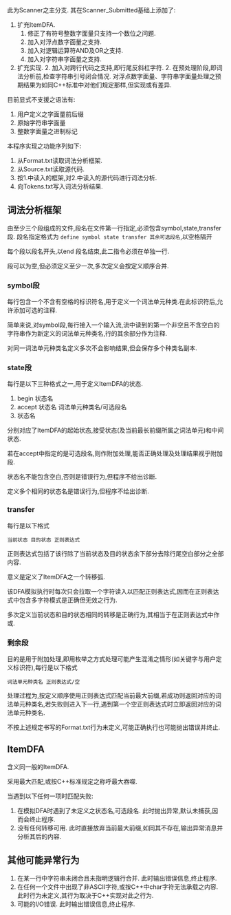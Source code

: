 此为Scanner之主分支.
其在Scanner_Submitted基础上添加了:
1. 扩充ItemDFA.
    1. 修正了有符号整数字面量只支持一个数位之问题.
    1. 加入对浮点数字面量之支持.
    1. 加入对逻辑运算符AND及OR之支持.
    1. 加入对字符串字面量之支持.
2. 扩充实现.
    2. 加入对跨行代码之支持,即行尾反斜杠字符.
    2. 在预处理阶段,即词法分析前,检查字符串引号闭合情况.
对浮点数字面量、字符串字面量处理之预期结果为如同C++标准中对他们规定那样,但实现或有差异.

目前显式不支援之语法有:
1. 用户定义之字面量前后缀
2. 原始字符串字面量
3. 整数字面量之进制标记

本程序实现之功能序列如下:
1. 从Format.txt读取词法分析框架.
2. 从Source.txt读取源代码.
3. 按1.中读入的框架,对2.中读入的源代码进行词法分析.
4. 向Tokens.txt写入词法分析结果.

## 词法分析框架
由至少三个段组成的文件,段名在文件第一行指定,必须包含symbol,state,transfer段.
段名指定格式为 `define symbol state transfer 其余可选段名`,以空格隔开

每个段以段名开头,以end 段名结束,此二指令必须在单独一行.

段可以为空,但必须定义至少一次,多次定义会按定义顺序合并.

### symbol段
每行包含一个不含有空格的标识符名,用于定义一个词法单元种类.在此标识符后,允许添加可选的注释.

简单来说,对symbol段,每行接入一个输入流,流中读到的第一个非空且不含空白的字符串作为新定义的词法单元种类名,行的其余部分作为注释.

对同一词法单元种类名定义多次不会影响结果,但会保存多个种类名副本.

### state段
每行是以下三种格式之一,用于定义ItemDFA的状态.
1. begin 状态名
2. accept 状态名 词法单元种类名/可选段名
3. 状态名

分别对应了ItemDFA的起始状态,接受状态(及当前最长前缀所属之词法单元)和中间状态.

若在accept中指定的是可选段名,则作附加处理,能否正确处理及处理结果视乎附加段.

状态名不能包含空白,否则是错误行为,但程序不给出诊断.

定义多个相同的状态名是错误行为,但程序不给出诊断.

### transfer
每行是以下格式

`当前状态 目的状态 正则表达式`

正则表达式包括了该行除了当前状态及目的状态余下部分去除行尾空白部分之全部内容.

意义是定义了ItemDFA之一个转移弧.

该DFA模拟执行时每次只会拉取一个字符读入以匹配正则表达式,因而在正则表达式中包含多字符模式是正确但无效之行为.

多次定义当前状态和目的状态相同的转移是正确行为,其相当于在正则表达式中作或.

### 剩余段
目的是用于附加处理,即用枚举之方式处理可能产生混淆之情形(如关键字与用户定义标识符),每行是以下格式

`词法单元种类名 正则表达式/空`

处理过程为,按定义顺序使用正则表达式匹配当前最大前缀,若成功则返回对应的词法单元种类名,若失败则进入下一行,遇到第一个空正则表达式时立即返回对应的词法单元种类名.

不按上述规定书写的Format.txt行为未定义,可能正确执行也可能抛出错误并终止.

## ItemDFA
含义同一般的ItemDFA.

采用最大匹配,或按C++标准规定之称呼最大吞噬.

当遇到以下任何一项时匹配失败:
1. 在模拟DFA时遇到了未定义之状态名,可选段名. 此时抛出异常,默认未捕获,因而会终止程序.
2. 没有任何转移可用. 此时直接放弃当前最大前缀,如同其不存在,输出异常消息并分析其后的内容.

## 其他可能异常行为
1. 在某一行中字符串未闭合且未指明逻辑行合并. 此时输出错误信息,终止程序.
2. 在任何一个文件中出现了非ASCII字符,或按C++中char字符无法承载之内容. 此时行为未定义,其行为取决于C++实现对此之行为.
3. 可能的I/O错误. 此时输出错误信息,终止程序.
